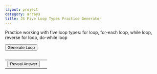 ```yaml
---
layout: project
category: arrays
title: JS Five Loop Types Practice Generator
---
```


Practice working with five loop types: for loop, for-each loop, while loop, reverse for loop, do-while loop

<button onclick="generateLoop()">Generate Loop</button>
<pre id="output"></pre>
<table>
  <tr>
    <td><button onclick="revealAnswer()">Reveal Answer</button></td>
    <td><span id="loopAnswer" style="display:none;"></span></td>
  </tr>
</table>

<script>
let loopType = "";
let cat, dog, dogLimit, dogStep, catFormula;
let apples, bananas, loopCount, appleOp, bananaOp;
let numberList, secret, mystery, forEachLessThan;
let x, y, startVal, endVal, reverseStep, xOp, yOp;
let fish, shark, sharkLimit, sharkStep, fishFormula;

function generateLoop() {
  let outputString = "foo";
  let roll = Math.random();

  //if (roll < 0.2) {
  //  outputString = makeWhileLoop();
  //} else if (roll < 0.4) {
    outputString = makeForLoop();
  //} else if (roll < 0.6) {
  //  outputString = makeForEachLoop();
  //} else if (roll < 0.8) {
  //  outputString = makeReverseForLoop();
  //} else {
  //  outputString = makeDoWhileLoop();
  //}

  document.getElementById("output").innerText = outputString;
  document.getElementById("loopAnswer").style.display = "none";
  document.getElementById("loopAnswer").innerText = "";
}

function makeWhileLoop(){
  let outputString = "";
  loopType = "while";
    cat = Math.floor(Math.random() * 5);
    dog = Math.floor(Math.random() * 3) + 1;
    dogStep = Math.floor(Math.random() * 4) + 2;

    let reps = Math.floor(Math.random() * 3) + 2;
    dogLimit = Math.pow(dogStep, reps) - Math.floor(Math.random() * dogStep);
    
    let catOps = ["cat + dog - 1", "cat + dog + 1", "cat * 2 + dog", "cat + dog * 2"];
    catFormula = catOps[Math.floor(Math.random() * catOps.length)];

    outputString += `let cat = ${cat};\nlet dog = ${dog};\n\n`;
    outputString += `while (dog < ${dogLimit}) {\n`;
    outputString += `  cat = ${catFormula};\n`;
    outputString += `  dog = dog * ${dogStep};\n`;
    outputString += `}\n`;
    outputString += `console.log("cat is " + cat);\nconsole.log("dog is " + dog);`;
    return outputString;
}

function makeForLoop(){
  let outputString = "";
  loopType = "for";
    apples = Math.floor(Math.random() * 6) + 5;
    bananas = Math.floor(Math.random() * 6) + 5;
    loopCount = Math.floor(Math.random() * 3) + 2;
    let appleOps = ["apples + 2", "apples + 3", "apples + 1"];
    let bananaOps = ["apples + bananas", "bananas + apples + 1", "bananas + apples - 1"];
    appleOp = appleOps[Math.floor(Math.random() * appleOps.length)];
    bananaOp = bananaOps[Math.floor(Math.random() * bananaOps.length)];

    outputString += `let apples = ${apples};\nlet bananas = ${bananas};\n\n`;
    outputString += `for (let i = 0; i < ${loopCount}; i++) {\n`;
    outputString += `  apples = ${appleOp};\n`;
    outputString += `  bananas = ${bananaOp};\n`;
    outputString += `}\n`;
    outputString += `console.log("apples is " + apples);\nconsole.log("bananas is " + bananas);`;
    return outputString;
}

function makeForEachLoop(){
  let outputString = "";
  forEachLessThan = Math.random() < 0.5;
  loopType = "foreach";
  let total = 0;
  let listSize = Math.floor(Math.random() * 2) + 4;
    numberList = [];
    for (let i = 0; i < listSize; i++) {
      numberList.push(Math.floor(Math.random() * 10) + 1);
      total += numberList[i];
    }
    secret = Math.floor(total / listSize); // Starting threshold
    mystery = Math.floor(Math.random() * 4) + 1;

    outputString += `let numberList = [${numberList.join(",")}];\n`;
    outputString += `let secret = ${secret};\nlet mystery = ${mystery};\n\n`;
    outputString += `for (let each of numberList) {\n`;
    if(forEachLessThan){
      outputString += `  if (each < secret) {\n`;
    } else {
      outputString += `  if (each > secret) {\n`;
    }
    
    outputString += `    secret = each;\n`;
    outputString += `  }\n`;
    outputString += `  mystery = mystery + each;\n`;
    outputString += `}\n`;
    outputString += `console.log("secret is " + secret);\nconsole.log("mystery is " + mystery);`;
    return outputString;
}


function makeReverseForLoop(){
  let outputString = "";
  loopType = "reverse-for";

  x = Math.floor(Math.random() * 10) + 5;
  y = Math.floor(Math.random() * 5) + 1;
  startVal = Math.floor(Math.random() * 5) + 5;
  endVal = Math.floor(Math.random() * 3);
  reverseStep = 1;

  let xOps = ["x - i", "x - y", "x - 2", "x - (i + y)"];
  let yOps = ["y + x", "y + i", "y + 2", "y + (x - i)"];
  xOp = xOps[Math.floor(Math.random() * xOps.length)];
  yOp = yOps[Math.floor(Math.random() * yOps.length)];

  outputString += `let x = ${x};\nlet y = ${y};\n\n`;
  outputString += `for (let i = ${startVal}; i >= ${endVal}; i--) {\n`;
  outputString += `  x = ${xOp};\n`;
  outputString += `  y = ${yOp};\n`;
  outputString += `}\n`;
  outputString += `console.log("x is " + x);\nconsole.log("y is " + y);`;
  return outputString;
}

function makeDoWhileLoop(){
  let outputString = "";
  loopType = "do-while";
  fish = Math.floor(Math.random() * 5);
  shark = Math.floor(Math.random() * 4) + 1;
  sharkStep = Math.floor(Math.random() * 3) + 2;
  sharkLimit = shark + sharkStep * Math.floor(Math.random() * 2 + 1) + sharkStep * Math.floor(Math.random() * 2 + 1) + Math.floor(Math.random() * 3 - 1);

  let fishOps = ["fish + shark", "fish + shark * 2", "fish * 2 + shark", "fish + shark + 1"];
  fishFormula = fishOps[Math.floor(Math.random() * fishOps.length)];

  outputString += `let fish = ${fish};\nlet shark = ${shark};\n\n`;
  outputString += `do {\n`;
  outputString += `  fish = ${fishFormula};\n`;
  outputString += `  shark = shark + ${sharkStep};\n`;
  outputString += `} while (shark < ${sharkLimit});\n`;
  outputString += `console.log("fish is " + fish);\nconsole.log("shark is " + shark);`;
  return outputString;
}


function revealAnswer() {
  if (loopType === "while") {
    let catCopy = cat;
    let dogCopy = dog;
    while (dogCopy < dogLimit) {
      catCopy = eval(catFormula.replace(/cat/g, catCopy).replace(/dog/g, dogCopy));
      dogCopy = dogCopy * dogStep;
    }
    document.getElementById("loopAnswer").innerText = `Answer: cat is ${catCopy}, dog is ${dogCopy}`;

  } else if (loopType === "for") {
    let a = apples;
    let b = bananas;
    for (let i = 0; i < loopCount; i++) {
      a = eval(appleOp.replace(/apples/g, a).replace(/i/g, i));
      b = eval(bananaOp.replace(/bananas/g, b).replace(/apples/g, a).replace(/i/g, i));
    }
    document.getElementById("loopAnswer").innerText = `Answer: apples is ${a}, bananas is ${b}`;

  } else if (loopType === "foreach") {
    let s = secret;
    let m = mystery;
    for (let each of numberList) {
      if (forEachLessThan === true && each < s) {
        s = each;
      }
      else if (forEachLessThan === false && each > s) {
        s = each;
      }
      m = m + each;
    }
    document.getElementById("loopAnswer").innerText = `Answer: secret is ${s}, mystery is ${m}`;

  } else if (loopType === "reverse-for") {
    let xCopy = x;
    let yCopy = y;
    for (let i = startVal; i >= endVal; i -= reverseStep) {
      xCopy = eval(xOp.replace(/x/g, xCopy).replace(/y/g, yCopy).replace(/i/g, i));
      yCopy = eval(yOp.replace(/x/g, xCopy).replace(/y/g, yCopy).replace(/i/g, i));
    }
    document.getElementById("loopAnswer").innerText = `Answer: x is ${xCopy}, y is ${yCopy}`;
  
  } else if (loopType === "do-while") {
    let f = fish;
    let s = shark;
    do {
      f = eval(fishFormula.replace(/fish/g, f).replace(/shark/g, s));
      s = s + sharkStep;
    } while (s < sharkLimit);
    document.getElementById("loopAnswer").innerText = `Answer: fish is ${f}, shark is ${s}`;
  }


  document.getElementById("loopAnswer").style.display = "inline";
}

// Generate one on load
generateLoop();
</script>
